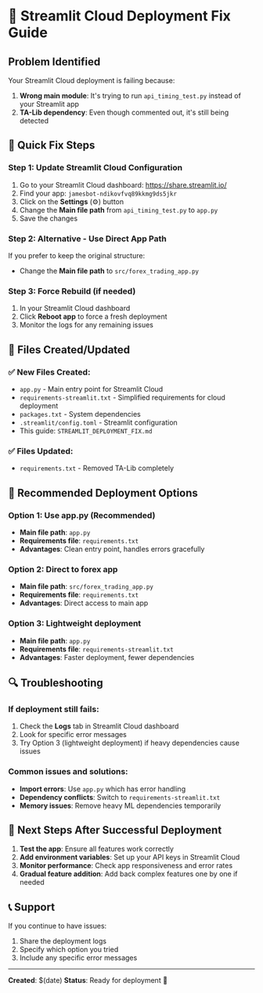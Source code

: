 # 🚀 Streamlit Cloud Deployment Fix Guide

## Problem Identified
Your Streamlit Cloud deployment is failing because:
1. **Wrong main module**: It's trying to run `api_timing_test.py` instead of your Streamlit app
2. **TA-Lib dependency**: Even though commented out, it's still being detected

## 🔧 Quick Fix Steps

### Step 1: Update Streamlit Cloud Configuration
1. Go to your Streamlit Cloud dashboard: https://share.streamlit.io/
2. Find your app: `jamesbot-ndikovfvq89kkmg9ds5jkr`
3. Click on the **Settings** (⚙️) button
4. Change the **Main file path** from `api_timing_test.py` to `app.py`
5. Save the changes

### Step 2: Alternative - Use Direct App Path
If you prefer to keep the original structure:
- Change the **Main file path** to `src/forex_trading_app.py`

### Step 3: Force Rebuild (if needed)
1. In your Streamlit Cloud dashboard
2. Click **Reboot app** to force a fresh deployment
3. Monitor the logs for any remaining issues

## 📁 Files Created/Updated

### ✅ New Files Created:
- `app.py` - Main entry point for Streamlit Cloud
- `requirements-streamlit.txt` - Simplified requirements for cloud deployment
- `packages.txt` - System dependencies
- `.streamlit/config.toml` - Streamlit configuration
- This guide: `STREAMLIT_DEPLOYMENT_FIX.md`

### ✅ Files Updated:
- `requirements.txt` - Removed TA-Lib completely

## 🎯 Recommended Deployment Options

### Option 1: Use app.py (Recommended)
- **Main file path**: `app.py`
- **Requirements file**: `requirements.txt`
- **Advantages**: Clean entry point, handles errors gracefully

### Option 2: Direct to forex app
- **Main file path**: `src/forex_trading_app.py`
- **Requirements file**: `requirements.txt`
- **Advantages**: Direct access to main app

### Option 3: Lightweight deployment
- **Main file path**: `app.py`
- **Requirements file**: `requirements-streamlit.txt`
- **Advantages**: Faster deployment, fewer dependencies

## 🔍 Troubleshooting

### If deployment still fails:
1. Check the **Logs** tab in Streamlit Cloud dashboard
2. Look for specific error messages
3. Try Option 3 (lightweight deployment) if heavy dependencies cause issues

### Common issues and solutions:
- **Import errors**: Use `app.py` which has error handling
- **Dependency conflicts**: Switch to `requirements-streamlit.txt`
- **Memory issues**: Remove heavy ML dependencies temporarily

## 🚀 Next Steps After Successful Deployment

1. **Test the app**: Ensure all features work correctly
2. **Add environment variables**: Set up your API keys in Streamlit Cloud
3. **Monitor performance**: Check app responsiveness and error rates
4. **Gradual feature addition**: Add back complex features one by one if needed

## 📞 Support
If you continue to have issues:
1. Share the deployment logs
2. Specify which option you tried
3. Include any specific error messages

---
**Created**: $(date)
**Status**: Ready for deployment 🚀 